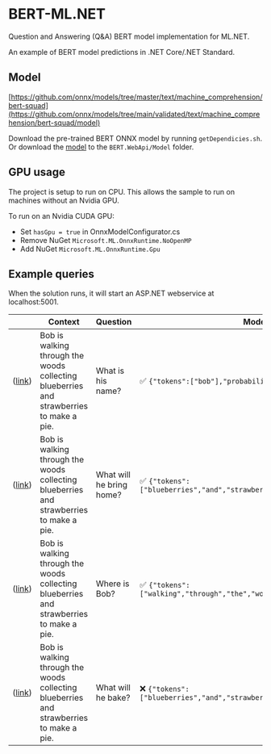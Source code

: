 # BERT-ML.NET
Question and Answering (Q&A) BERT model implementation for ML.NET.

An example of BERT model predictions in .NET Core/.NET Standard.

## Model
[https://github.com/onnx/models/tree/master/text/machine_comprehension/bert-squad](https://github.com/onnx/models/tree/main/validated/text/machine_comprehension/bert-squad/model)

Download the pre-trained BERT ONNX model by running `getDependicies.sh`. Or download the [model](https://github.com/onnx/models/tree/main/validated/text/machine_comprehension/bert-squad/model/bertsquad-10.onnx?raw=true) to the `BERT.WebApi/Model` folder.

## GPU usage
The project is setup to run on CPU. This allows the sample to run on machines without an Nvidia GPU.

To run on an Nvidia CUDA GPU:
* Set `hasGpu = true` in OnnxModelConfigurator.cs
* Remove NuGet `Microsoft.ML.OnnxRuntime.NoOpenMP`
* Add NuGet `Microsoft.ML.OnnxRuntime.Gpu`

## Example queries
When the solution runs, it will start an ASP.NET webservice at localhost:5001.

|    | Context | Question | Model Reply |
| -- | --  | -- | -- |
| ([link](https://localhost:5001/api/predict?Context=Bob%20is%20walking%20through%20the%20woods%20collecting%20blueberries%20and%20strawberries%20to%20make%20a%20pie.&Question=What%20is%20his%20name?)) | Bob is walking through the woods collecting blueberries and strawberries to make a pie. | What is his name? | ✅ `{"tokens":["bob"],"probability":0.8884454}` |
| ([link](https://localhost:5001/api/predict?Context=Bob%20is%20walking%20through%20the%20woods%20collecting%20blueberries%20and%20strawberries%20to%20make%20a%20pie.&Question=What%20will%20he%20bring%20home?)) | Bob is walking through the woods collecting blueberries and strawberries to make a pie. | What will he bring home? | ✅ `{"tokens":["blueberries","and","strawberries"],"probability":0.4070111}` |
| ([link](https://localhost:5001/api/predict?Context=Bob%20is%20walking%20through%20the%20woods%20collecting%20blueberries%20and%20strawberries%20to%20make%20a%20pie.&Question=Where%20is%20bob?)) | Bob is walking through the woods collecting blueberries and strawberries to make a pie. | Where is Bob? | ✅ `{"tokens":["walking","through","the","woods"],"probability":0.6123137}` |
| ([link](https://localhost:5001/api/predict?Context=Bob%20is%20walking%20through%20the%20woods%20collecting%20blueberries%20and%20strawberries%20to%20make%20a%20pie.&Question=What%20will%20he%20bake?)) | Bob is walking through the woods collecting blueberries and strawberries to make a pie. | What will he bake? | ❌ `{"tokens":["blueberries","and","strawberries"],"probability":0.48385787}` |



